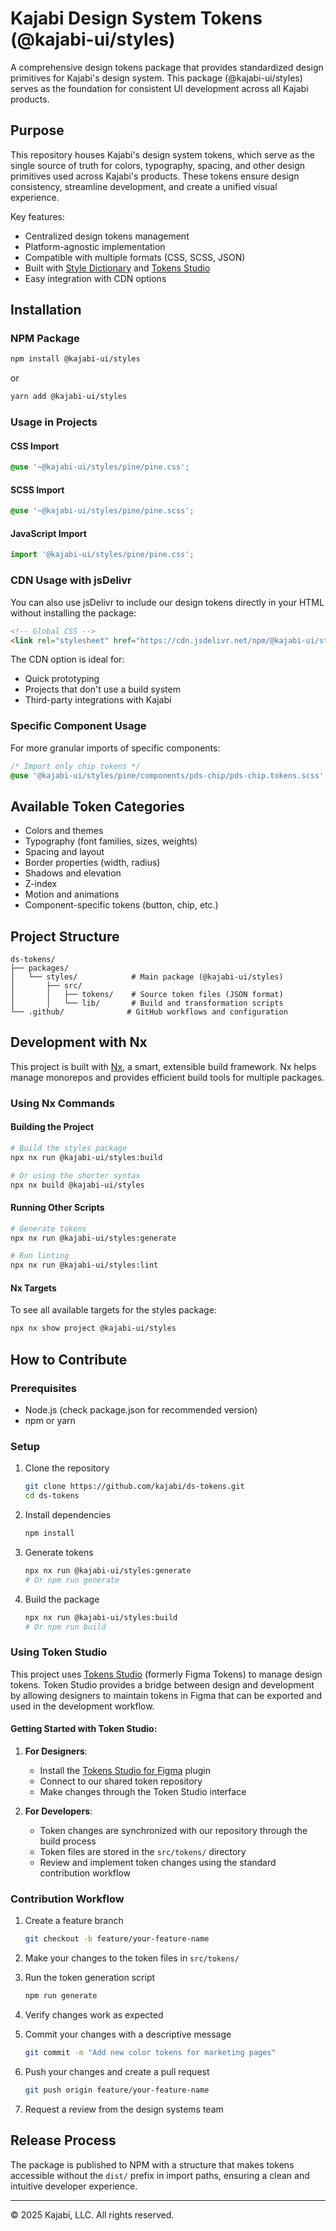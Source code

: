 # Kajabi Design System Tokens (@kajabi-ui/styles)

A comprehensive design tokens package that provides standardized design primitives for Kajabi's design system. This package (@kajabi-ui/styles) serves as the foundation for consistent UI development across all Kajabi products.

## Purpose

This repository houses Kajabi's design system tokens, which serve as the single source of truth for colors, typography, spacing, and other design primitives used across Kajabi's products. These tokens ensure design consistency, streamline development, and create a unified visual experience.

Key features:
- Centralized design tokens management
- Platform-agnostic implementation
- Compatible with multiple formats (CSS, SCSS, JSON)
- Built with [Style Dictionary](https://amzn.github.io/style-dictionary) and [Tokens Studio](https://tokens.studio/)
- Easy integration with CDN options

## Installation

### NPM Package

```bash
npm install @kajabi-ui/styles
```

or

```bash
yarn add @kajabi-ui/styles
```

### Usage in Projects

#### CSS Import

```css
@use '~@kajabi-ui/styles/pine/pine.css';
```

#### SCSS Import

```scss
@use '~@kajabi-ui/styles/pine/pine.scss';
```

#### JavaScript Import

```javascript
import '@kajabi-ui/styles/pine/pine.css';
```

### CDN Usage with jsDelivr

You can also use jsDelivr to include our design tokens directly in your HTML without installing the package:

```html
<!-- Global CSS -->
<link rel="stylesheet" href="https://cdn.jsdelivr.net/npm/@kajabi-ui/styles/pine/pine.css">
```

The CDN option is ideal for:
- Quick prototyping
- Projects that don't use a build system
- Third-party integrations with Kajabi

### Specific Component Usage

For more granular imports of specific components:

```css
/* Import only chip tokens */
@use '@kajabi-ui/styles/pine/components/pds-chip/pds-chip.tokens.scss';
```

## Available Token Categories

- Colors and themes
- Typography (font families, sizes, weights)
- Spacing and layout
- Border properties (width, radius)
- Shadows and elevation
- Z-index
- Motion and animations
- Component-specific tokens (button, chip, etc.)

## Project Structure

```
ds-tokens/
├── packages/
│   └── styles/            # Main package (@kajabi-ui/styles)
│       ├── src/
│       │   ├── tokens/    # Source token files (JSON format)
│       │   └── lib/       # Build and transformation scripts
└── .github/              # GitHub workflows and configuration
```

## Development with Nx

This project is built with [Nx](https://nx.dev/), a smart, extensible build framework. Nx helps manage monorepos and provides efficient build tools for multiple packages.

### Using Nx Commands

#### Building the Project

```bash
# Build the styles package
npx nx run @kajabi-ui/styles:build

# Or using the shorter syntax
npx nx build @kajabi-ui/styles
```

#### Running Other Scripts

```bash
# Generate tokens
npx nx run @kajabi-ui/styles:generate

# Run linting
npx nx run @kajabi-ui/styles:lint
```

#### Nx Targets

To see all available targets for the styles package:

```bash
npx nx show project @kajabi-ui/styles
```

## How to Contribute

### Prerequisites

- Node.js (check package.json for recommended version)
- npm or yarn

### Setup

1. Clone the repository
   ```bash
   git clone https://github.com/kajabi/ds-tokens.git
   cd ds-tokens
   ```

2. Install dependencies
   ```bash
   npm install
   ```

3. Generate tokens
   ```bash
   npx nx run @kajabi-ui/styles:generate
   # Or npm run generate
   ```

4. Build the package
   ```bash
   npx nx run @kajabi-ui/styles:build
   # Or npm run build
   ```

### Using Token Studio

This project uses [Tokens Studio](https://tokens.studio/) (formerly Figma Tokens) to manage design tokens. Token Studio provides a bridge between design and development by allowing designers to maintain tokens in Figma that can be exported and used in the development workflow.

#### Getting Started with Token Studio:

1. **For Designers**:
   - Install the [Tokens Studio for Figma](https://www.figma.com/community/plugin/843461159747178978/tokens-studio-for-figma) plugin
   - Connect to our shared token repository
   - Make changes through the Token Studio interface

2. **For Developers**:
   - Token changes are synchronized with our repository through the build process
   - Token files are stored in the `src/tokens/` directory
   - Review and implement token changes using the standard contribution workflow

### Contribution Workflow

1. Create a feature branch
   ```bash
   git checkout -b feature/your-feature-name
   ```

2. Make your changes to the token files in `src/tokens/`

3. Run the token generation script
   ```bash
   npm run generate
   ```

4. Verify changes work as expected

5. Commit your changes with a descriptive message
   ```bash
   git commit -m "Add new color tokens for marketing pages"
   ```

6. Push your changes and create a pull request
   ```bash
   git push origin feature/your-feature-name
   ```

7. Request a review from the design systems team

## Release Process

The package is published to NPM with a structure that makes tokens accessible without the `dist/` prefix in import paths, ensuring a clean and intuitive developer experience.

---

© 2025 Kajabi, LLC. All rights reserved.
